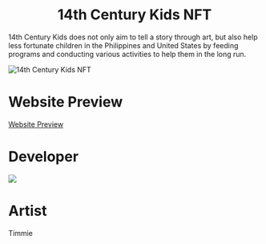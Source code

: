 <h1 align="center">14th Century Kids NFT</h1>

14th Century Kids does not only aim to tell a story through art, but also help less fortunate children in the Philippines and United States by feeding programs and conducting various activities to help them in the long run.

<img src="public/assets/materials/WBSITE MENU.png" alt="14th Century Kids NFT">

# Website Preview

<a href="https://kquirapas.github.io/14th-century-kids/" alt="Website Preview Link">Website Preview</a>

# Developer
<a href="https://github.com/kquirapas/14th-century-kids/graphs/contributors">
  <img src="https://contrib.rocks/image?repo=kquirapas/14th-century-kids" />
</a>

# Artist

Timmie
